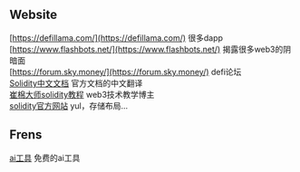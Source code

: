 ## Website
[https://defillama.com/](https://defillama.com/)  很多dapp  
[https://www.flashbots.net/](https://www.flashbots.net/)   揭露很多web3的阴暗面  
[https://forum.sky.money/](https://forum.sky.money/)     defi论坛  
[Solidity中文文档](https://docs.soliditylang.org/zh/v0.8.19/index.html)  官方文档的中文翻译  
[崔棉大师solidity教程](https://space.bilibili.com/286084162)   web3技术教学博主  
[solidity官方网站](https://docs.soliditylang.org/)  yul，存储布局...

## Frens
[ai工具](https://lmsys.org/)  免费的ai工具 

